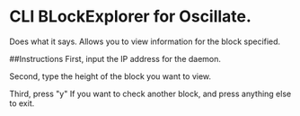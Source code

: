 # CLI BLockExplorer for Oscillate.
Does what it says. Allows you to view information for the block specified.

##Instructions
First, input the IP address for the daemon. 

Second, type the height of the block you want to view.

Third, press "y" If you want to check another block, and press anything else to exit.


